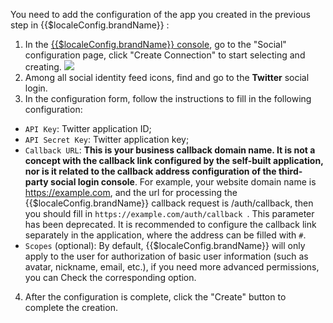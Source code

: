 <IntegrationDetailCard :title="`Fill in the Twitter app configuration in ${$localeConfig.brandName}`">

You need to add the configuration of the app you created in the previous step in {{$localeConfig.brandName}} :

1. In the [{{$localeConfig.brandName}} console](https://console.authing.cn), go to the "Social" configuration page, click "Create Connection" to start selecting and creating.
![](~@imagesEnUs/connections/create-social-idp.jpg)
2. Among all social identity feed icons, find and go to the **Twitter** social login.
3. In the configuration form, follow the instructions to fill in the following configuration:

- `API Key`: Twitter application ID;
- `API Secret Key`: Twitter application key;
- `Callback URL`: **This is your business callback domain name. It is not a concept with the callback link configured by the self-built application, nor is it related to the callback address configuration of the third-party social login console**. For example, your website domain name is https://example.com, and the url for processing the {{$localeConfig.brandName}} callback request is /auth/callback, then you should fill in `https://example.com/auth/callback `. This parameter has been deprecated. It is recommended to configure the callback link separately in the application, where the address can be filled with `#`.
- `Scopes` (optional): By default, {{$localeConfig.brandName}} will only apply to the user for authorization of basic user information (such as avatar, nickname, email, etc.), if you need more advanced permissions, you can Check the corresponding option.

4. After the configuration is complete, click the "Create" button to complete the creation.

</IntegrationDetailCard>
